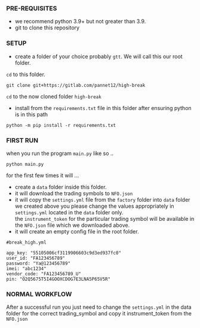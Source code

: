 ### PRE-REQUISITES

- we recommend python 3.9+ but not greater than 3.9.
- git to clone this repository

### SETUP

- create a folder of your choice probably `gtt`. We will call this our root folder.

`cd` to this folder.

`git clone git+https://gitlab.com/pannet12/high-break`

`cd` to the now cloned folder `high-break`

- install from the `requirements.txt` file in this folder after ensuring python is in this path

`python -m pip install -r requirements.txt`

### FIRST RUN

when you run the program `main.py` like so ..

`python main.py`

for the first few times it will ...

- create a `data` folder inside this folder.
- it will download the trading symbols to `NFO.json`
- it will copy the `settings.yml` file from the `factory` folder into `data` folder we created above
  you please change the values appropriately in `settings.yml` located in the `data` folder only.  
  the `instrument_token` for the particular trading symbol will be available in the
  `NFO.json` file which we downloaded above.
- it will create an empty config file in the root folder.

```
#break_high.yml

app_key: "55105006cf3119906603c9d3ed937fc0"
user_id: "FA123456789"
password: "Ya@123456789"
imei: "abc1234"
vendor_code: "FA123456789_U"
pin: "O2Q5675T5I4GOOXCDOG7E3LNA5P65V5R"
```

### NORMAL WORKFLOW

After a successful run you just need to change the `settings.yml` in the
data folder for the correct trading_symbol and copy it instrument_token from
the `NFO.json`

